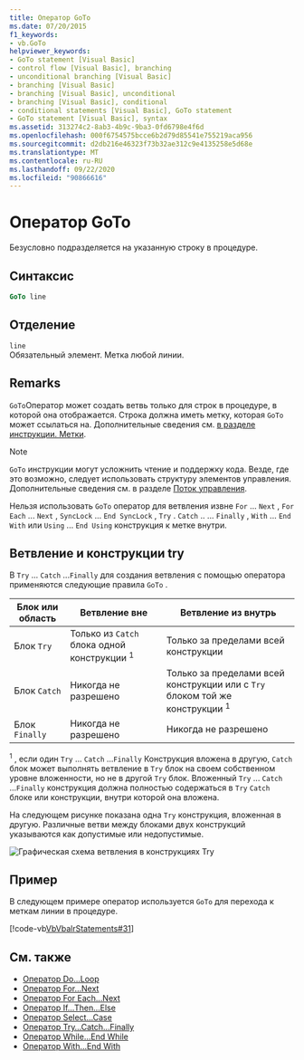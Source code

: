 ```yaml
---
title: Оператор GoTo
ms.date: 07/20/2015
f1_keywords:
- vb.GoTo
helpviewer_keywords:
- GoTo statement [Visual Basic]
- control flow [Visual Basic], branching
- unconditional branching [Visual Basic]
- branching [Visual Basic]
- branching [Visual Basic], unconditional
- branching [Visual Basic], conditional
- conditional statements [Visual Basic], GoTo statement
- GoTo statement [Visual Basic], syntax
ms.assetid: 313274c2-8ab3-4b9c-9ba3-0fd6798e4f6d
ms.openlocfilehash: 000f6754575bcce6b2d79d85541e755219aca956
ms.sourcegitcommit: d2db216e46323f73b32ae312c9e4135258e5d68e
ms.translationtype: MT
ms.contentlocale: ru-RU
ms.lasthandoff: 09/22/2020
ms.locfileid: "90866616"
---
```

# <a name="goto-statement"></a>Оператор GoTo

Безусловно подразделяется на указанную строку в процедуре.  
  
## <a name="syntax"></a>Синтаксис  
  
```vb  
GoTo line  
```  
  
## <a name="part"></a>Отделение  

 `line`  
 Обязательный элемент. Метка любой линии.  
  
## <a name="remarks"></a>Remarks  

 `GoTo`Оператор может создать ветвь только для строк в процедуре, в которой она отображается. Строка должна иметь метку, которая `GoTo` может ссылаться на. Дополнительные сведения см. [в разделе инструкции. Метки](../../programming-guide/program-structure/how-to-label-statements.md).  
  
> [!NOTE]
> `GoTo` инструкции могут усложнить чтение и поддержку кода. Везде, где это возможно, следует использовать структуру элементов управления. Дополнительные сведения см. в разделе [Поток управления](../../programming-guide/language-features/control-flow/index.md).  
  
 Нельзя использовать `GoTo` оператор для ветвления извне `For` ... `Next` , `For Each` ... `Next` , `SyncLock` ... `End SyncLock` , `Try` . `Catch` .. ... `Finally` , `With` ... `End With` или `Using` ... `End Using` конструкция к метке внутри.  
  
## <a name="branching-and-try-constructions"></a>Ветвление и конструкции try  

 В `Try` ... `Catch` ...`Finally` для создания ветвления с помощью оператора применяются следующие правила `GoTo` .  
  
|Блок или область|Ветвление вне|Ветвление из внутрь|  
|---------------------|-------------------------------|-------------------------------|  
|Блок `Try`|Только из `Catch` блока одной конструкции <sup>1</sup>|Только за пределами всей конструкции|  
|Блок `Catch`|Никогда не разрешено|Только за пределами всей конструкции или с `Try` блоком той же конструкции <sup>1</sup>|  
|Блок `Finally`|Никогда не разрешено|Никогда не разрешено|  
  
 <sup>1</sup> , если один `Try` ... `Catch` ...`Finally` Конструкция вложена в другую, `Catch` блок может выполнять ветвление в `Try` блок на своем собственном уровне вложенности, но не в другой `Try` блок. Вложенный `Try` ... `Catch` ...`Finally` конструкция должна полностью содержаться в `Try` `Catch` блоке или конструкции, внутри которой она вложена.  
  
 На следующем рисунке показана одна `Try` конструкция, вложенная в другую. Различные ветви между блоками двух конструкций указываются как допустимые или недопустимые.  
  
 ![Графическая схема ветвления в конструкциях Try](./media/goto-statement/try-construction-branching.gif)  
  
## <a name="example"></a>Пример  

 В следующем примере оператор используется `GoTo` для перехода к меткам линии в процедуре.  
  
 [!code-vb[VbVbalrStatements#31](~/samples/snippets/visualbasic/VS_Snippets_VBCSharp/VbVbalrStatements/VB/Class1.vb#31)]  
  
## <a name="see-also"></a>См. также

- [Оператор Do…Loop](do-loop-statement.md)
- [Оператор For…Next](for-next-statement.md)
- [Оператор For Each…Next](for-each-next-statement.md)
- [Оператор If…Then…Else](if-then-else-statement.md)
- [Оператор Select…Case](select-case-statement.md)
- [Оператор Try…Catch…Finally](try-catch-finally-statement.md)
- [Оператор While…End While](while-end-while-statement.md)
- [Оператор With…End With](with-end-with-statement.md)
